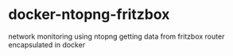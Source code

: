 # docker-ntopng-fritzbox
network monitoring using ntopng getting data from fritzbox router encapsulated in docker
